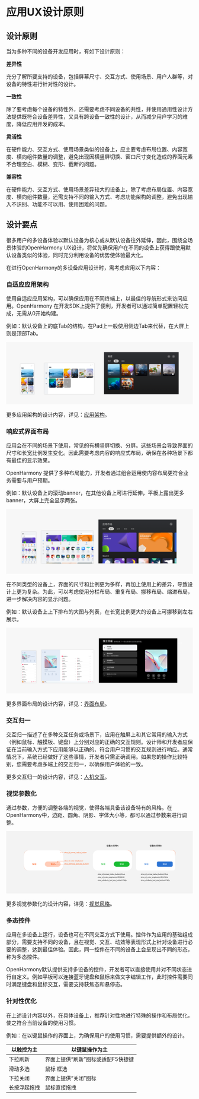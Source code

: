 # 应用UX设计原则

## 设计原则

当为多种不同的设备开发应用时，有如下设计原则：

**差异性**

充分了解所要支持的设备，包括屏幕尺寸、交互方式、使用场景、用户人群等，对设备的特性进行针对性的设计。

**一致性**

除了要考虑每个设备的特性外，还需要考虑不同设备的共性，并使用通用性设计方法提供既符合设备差异性，又具有跨设备一致性的设计，从而减少用户学习的难度，降低应用开发的成本。

**灵活性**

在硬件能力、交互方式、使用场景类似的设备上，应主要考虑布局位置、内容宽度、横向组件数量的调整，避免出现因横竖屏切换、窗口尺寸变化造成的界面元素不合理空白、模糊、变形、截断的问题。

**兼容性**

在硬件能力、交互方式、使用场景差异较大的设备上，除了考虑布局位置、内容宽度、横向组件数量，还需支持不同的输入方式、考虑功能架构的调整，避免出现输入不识别、功能不可以用、使用困难的问题。


## 设计要点

很多用户的多设备体验以默认设备为核心或从默认设备往外延伸，因此，围绕全场景体验的OpenHarmony UX设计，将优先确保用户在不同的设备上获得跟使用默认设备类似的体验，同时充分利用设备的优势使体验最大化。

在进行OpenHarmony的多设备应用设计时，需考虑应用以下内容：


### 自适应应用架构

使用自适应应用架构，可以确保应用在不同终端上，以最佳的导航形式来访问应用。OpenHarmony 在开发SDK上提供了便利，开发者可以通过简单配置轻松完成，无需从0开始构建。

例如：默认设备上的底Tab的结构，在Pad上一般使用侧边Tab来代替，在大屏上则是顶部Tab。

![一多-1-1](figures/一多-1-1.png)

更多应用架构的设计内容，详见：[应用架构](app-navigation-structure-design.md)。

### 响应式界面布局

应用会在不同的场景下使用，常见的有横竖屏切换、分屏。这些场景会导致界面的尺寸和长宽比例发生变化。因此需要考虑内容的响应式布局，确保在各种场景下都有最佳的显示效果。

OpenHarmony 提供了多种布局能力，开发者通过组合运用使内容布局更符合业务需要与用户预期。

例如：默认设备上的滚动banner，在其他设备上可进行延伸，平板上露出更多banner，大屏上完全显示两张。

![1_zh-cn_image_0000001568412917.png](figures/1_zh-cn_image_0000001568412917.png)

在不同类型的设备上，界面的尺寸和比例更为多样，再加上使用上的差异，导致设计上更为复杂。为此，可以考虑使用分栏布局、重复布局、挪移布局、缩进布局，进一步解决内容的显示问题。

例如：默认设备上上下排布的大图与列表，在长宽比例更大的设备上可挪移到左右展示。

![概述-界面布局-歌单详情高保真](figures/概述-界面布局-歌单详情高保真.png)

更多界面布局的设计内容，详见：[界面布局](ui-layout-overview.md)。


### 交互归一

交互归一描述了在多种交互任务或场景下，应用在触屏上和其它常用的输入方式（例如鼠标、触摸板、键盘）上分别对应的正确的交互规则。设计师和开发者应保证在当前输入方式下应用能够以正确的、符合用户习惯的交互规则进行响应。通常情况下，系统已经做好了这些事情，开发者只需正确调用。如果您的操作比较特别，您需要考虑多端上的交互归一，以确保用户体验的一致。

更多交互归一的设计内容，详见：[人机交互](human-machine-interaction-basis.md)。


### 视觉参数化

通过参数，方便的调整各端的视觉，使得各端具备该设备特有的风格。在OpenHarmony中，边距、圆角、阴影、字体大小等，都可以通过参数来进行调整。

![1_zh-cn_image_0000001568093301.png](figures/1_zh-cn_image_0000001568093301.png)

更多视觉参数化的设计内容，详见：[视觉风格](visual-basis.md)。


### 多态控件

应用在多设备上运行，设备也可在不同交互方式下使用。控件作为应用的基础组成部分，需要支持不同的设备，且在视觉、交互、动效等表现形式上针对设备进行必要的调整，达到最佳体验。因此，同一控件在不同的设备上会呈现出不同的形态，称为多态控件。

OpenHarmony默认提供支持多设备的控件，开发者可以直接使用并对不同状态进行自定义。例如平板可以连接蓝牙键盘和鼠标来做文字编辑工作，此时控件需要同时满足键盘和鼠标交互，需要支持获焦态和悬停态。


### 针对性优化

在上述设计内容以外，在具体设备上，推荐针对性地进行特殊的操作和布局优化，使之符合当前设备的使用习惯。

例如：在以键鼠操作的界面上，为确保用户的使用习惯，需要提供额外的设计。

  | **以触控为主** | **以键鼠操作为主** | 
| -------- | -------- |
| 下拉刷新 | 界面上提供“刷新”图标或适配F5快捷键 | 
| 滑动多选 | 鼠标&nbsp;框选 | 
| 下拉关闭 | 界面上提供“关闭”图标 | 
| 长按浮起拖拽 | 鼠标直接拖拽 | 

